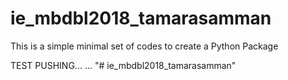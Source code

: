 # ie_mbdbl2018_tamarasamman
This is a simple minimal set of codes to create a Python Package

TEST PUSHING...
...
"# ie_mbdbl2018_tamarasamman" 
